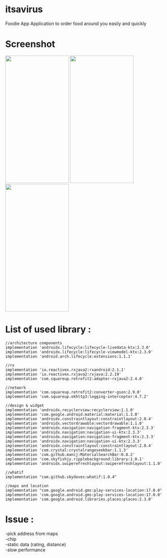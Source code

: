 # itsavirus
Foodie App
Application to order food around you easily and quickly

# Screenshot
<img src="https://user-images.githubusercontent.com/16092646/109510533-b4359d00-7ad4-11eb-8020-a9eb0ac98f68.png" width="200" height="400" /> <img src="https://user-images.githubusercontent.com/16092646/109511320-80a74280-7ad5-11eb-9734-3a4cf0dab7f0.png" width="200" height="400" /> <img src="https://user-images.githubusercontent.com/16092646/109511741-ee536e80-7ad5-11eb-96de-48c104519cfa.png" width="200" height="400" /> 


# List of used library :

    //architecture components
    implementation 'androidx.lifecycle:lifecycle-livedata-ktx:2.3.0'
    implementation 'androidx.lifecycle:lifecycle-viewmodel-ktx:2.3.0'
    implementation 'android.arch.lifecycle:extensions:1.1.1'

    //rx
    implementation 'io.reactivex.rxjava2:rxandroid:2.1.1'
    implementation 'io.reactivex.rxjava2:rxjava:2.2.19'
    implementation 'com.squareup.retrofit2:adapter-rxjava2:2.4.0'

    //network
    implementation 'com.squareup.retrofit2:converter-gson:2.9.0'
    implementation 'com.squareup.okhttp3:logging-interceptor:4.7.2'

    //design & widget
    implementation 'androidx.recyclerview:recyclerview:1.1.0'
    implementation 'com.google.android.material:material:1.3.0'
    implementation 'androidx.constraintlayout:constraintlayout:2.0.4'
    implementation 'androidx.vectordrawable:vectordrawable:1.1.0'
    implementation 'androidx.navigation:navigation-fragment-ktx:2.3.3'
    implementation 'androidx.navigation:navigation-ui-ktx:2.3.3'
    implementation 'androidx.navigation:navigation-fragment-ktx:2.3.3'
    implementation 'androidx.navigation:navigation-ui-ktx:2.3.3'
    implementation 'androidx.constraintlayout:constraintlayout:2.0.4'
    implementation 'com.crystal:crystalrangeseekbar:1.1.3'
    implementation 'com.github.mancj:MaterialSearchBar:0.8.2'
    implementation 'com.skyfishjy.ripplebackground:library:1.0.1'
    implementation 'androidx.swiperefreshlayout:swiperefreshlayout:1.1.0'

    //whatif
    implementation "com.github.skydoves:whatif:1.0.4"

    //maps and location
    implementation "com.google.android.gms:play-services-location:17.0.0"
    implementation 'com.google.android.gms:play-services-location:17.0.0'
    implementation 'com.google.android.libraries.places:places:2.3.0'
    
    

# Issue :
-pick address from maps <br/>
-chip <br/>
-static data (rating, distance) <br/>
-slow performance <br/>
